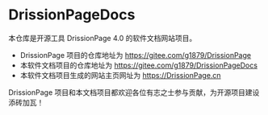 # DrissionPageDocs

本仓库是开源工具 DrissionPage 4.0 的软件文档网站项目。
- DrissionPage 项目的仓库地址为 https://gitee.com/g1879/DrissionPage
- 本软件文档项目的仓库地址为 https://gitee.com/g1879/DrissionPageDocs
- 本软件文档项目生成的网站主页网址为 https://DrissionPage.cn

DrissionPage 项目和本文档项目都欢迎各位有志之士参与贡献，为开源项目建设添砖加瓦！
